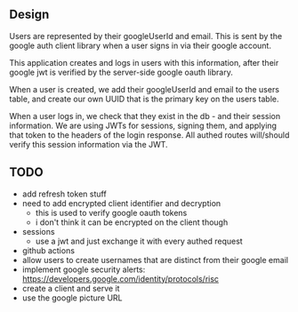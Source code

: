 Design
------
Users are represented by their googleUserId and email. This is sent by the
google auth client library when a user signs in via their google account.

This application creates and logs in users with this information, after their
google jwt is verified by the server-side google oauth library.

When a user is created, we add their googleUserId and email to the users table,
and create our own UUID that is the primary key on the users table.

When a user logs in, we check that they exist in the db - and their session
information. We are using JWTs for sessions, signing them, and applying that
token to the headers of the login response. All authed routes will/should verify
this session information via the JWT.

TODO
----
* add refresh token stuff
* need to add encrypted client identifier and decryption
  - this is used to verify google oauth tokens
  - i don't think it can be encrypted on the client though
* sessions
  - use a jwt and just exchange it with every authed request
* github actions
* allow users to create usernames that are distinct from their google email
* implement google security alerts: https://developers.google.com/identity/protocols/risc
* create a client and serve it
* use the google picture URL
